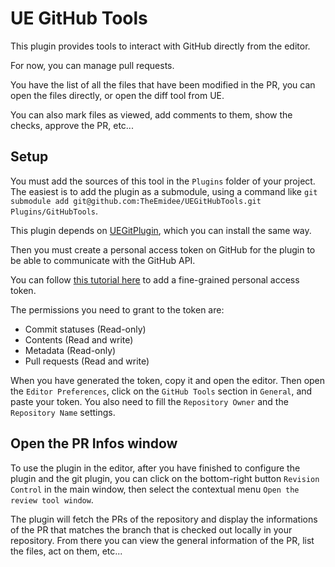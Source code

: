 # UE GitHub Tools

This plugin provides tools to interact with GitHub directly from the editor.

For now, you can manage pull requests.

You have the list of all the files that have been modified in the PR, you can open the files directly, or open the diff tool from UE.

You can also mark files as viewed, add comments to them, show the checks, approve the PR, etc...

## Setup

You must add the sources of this tool in the `Plugins` folder of your project. The easiest is to add the plugin as a submodule, using a command like `git submodule add git@github.com:TheEmidee/UEGitHubTools.git Plugins/GitHubTools`.

This plugin depends on [UEGitPlugin](https://github.com/ProjectBorealis/UEGitPlugin), which you can install the same way.

Then you must create a personal access token on GitHub for the plugin to be able to communicate with the GitHub API.

You can follow [this tutorial here](https://docs.github.com/en/authentication/keeping-your-account-and-data-secure/managing-your-personal-access-tokens) to add a fine-grained personal access token.

The permissions you need to grant to the token are:

* Commit statuses (Read-only)
* Contents (Read and write)
* Metadata (Read-only)
* Pull requests (Read and write)

When you have generated the token, copy it and open the editor. Then open the `Editor Preferences`, click on the `GitHub Tools` section in `General`, and paste your token. You also need to fill the `Repository Owner` and the `Repository Name` settings.

## Open the PR Infos window

To use the plugin in the editor, after you have finished to configure the plugin and the git plugin, you can click on the bottom-right button `Revision Control` in the main window, then select the contextual menu `Open the review tool window`.

The plugin will fetch the PRs of the repository and display the informations of the PR that matches the branch that is checked out locally in your repository. From there you can view the general information of the PR, list the files, act on them, etc...